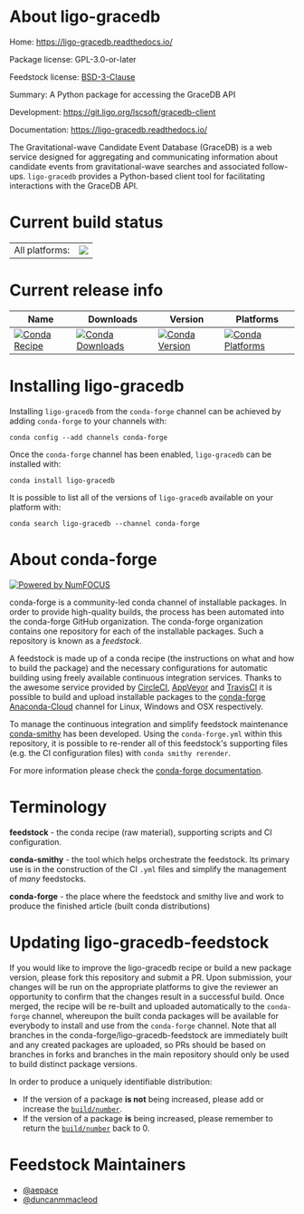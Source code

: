 About ligo-gracedb
==================

Home: https://ligo-gracedb.readthedocs.io/

Package license: GPL-3.0-or-later

Feedstock license: [BSD-3-Clause](https://github.com/conda-forge/ligo-gracedb-feedstock/blob/master/LICENSE.txt)

Summary: A Python package for accessing the GraceDB API

Development: https://git.ligo.org/lscsoft/gracedb-client

Documentation: https://ligo-gracedb.readthedocs.io/

The Gravitational-wave Candidate Event Database (GraceDB) is a
web service designed for aggregating and communicating information
about candidate events from gravitational-wave searches and
associated follow-ups.  `ligo-gracedb` provides a Python-based
client tool for facilitating interactions with the GraceDB API.


Current build status
====================


<table><tr><td>All platforms:</td>
    <td>
      <a href="https://dev.azure.com/conda-forge/feedstock-builds/_build/latest?definitionId=6062&branchName=master">
        <img src="https://dev.azure.com/conda-forge/feedstock-builds/_apis/build/status/ligo-gracedb-feedstock?branchName=master">
      </a>
    </td>
  </tr>
</table>

Current release info
====================

| Name | Downloads | Version | Platforms |
| --- | --- | --- | --- |
| [![Conda Recipe](https://img.shields.io/badge/recipe-ligo--gracedb-green.svg)](https://anaconda.org/conda-forge/ligo-gracedb) | [![Conda Downloads](https://img.shields.io/conda/dn/conda-forge/ligo-gracedb.svg)](https://anaconda.org/conda-forge/ligo-gracedb) | [![Conda Version](https://img.shields.io/conda/vn/conda-forge/ligo-gracedb.svg)](https://anaconda.org/conda-forge/ligo-gracedb) | [![Conda Platforms](https://img.shields.io/conda/pn/conda-forge/ligo-gracedb.svg)](https://anaconda.org/conda-forge/ligo-gracedb) |

Installing ligo-gracedb
=======================

Installing `ligo-gracedb` from the `conda-forge` channel can be achieved by adding `conda-forge` to your channels with:

```
conda config --add channels conda-forge
```

Once the `conda-forge` channel has been enabled, `ligo-gracedb` can be installed with:

```
conda install ligo-gracedb
```

It is possible to list all of the versions of `ligo-gracedb` available on your platform with:

```
conda search ligo-gracedb --channel conda-forge
```


About conda-forge
=================

[![Powered by NumFOCUS](https://img.shields.io/badge/powered%20by-NumFOCUS-orange.svg?style=flat&colorA=E1523D&colorB=007D8A)](http://numfocus.org)

conda-forge is a community-led conda channel of installable packages.
In order to provide high-quality builds, the process has been automated into the
conda-forge GitHub organization. The conda-forge organization contains one repository
for each of the installable packages. Such a repository is known as a *feedstock*.

A feedstock is made up of a conda recipe (the instructions on what and how to build
the package) and the necessary configurations for automatic building using freely
available continuous integration services. Thanks to the awesome service provided by
[CircleCI](https://circleci.com/), [AppVeyor](https://www.appveyor.com/)
and [TravisCI](https://travis-ci.com/) it is possible to build and upload installable
packages to the [conda-forge](https://anaconda.org/conda-forge)
[Anaconda-Cloud](https://anaconda.org/) channel for Linux, Windows and OSX respectively.

To manage the continuous integration and simplify feedstock maintenance
[conda-smithy](https://github.com/conda-forge/conda-smithy) has been developed.
Using the ``conda-forge.yml`` within this repository, it is possible to re-render all of
this feedstock's supporting files (e.g. the CI configuration files) with ``conda smithy rerender``.

For more information please check the [conda-forge documentation](https://conda-forge.org/docs/).

Terminology
===========

**feedstock** - the conda recipe (raw material), supporting scripts and CI configuration.

**conda-smithy** - the tool which helps orchestrate the feedstock.
                   Its primary use is in the construction of the CI ``.yml`` files
                   and simplify the management of *many* feedstocks.

**conda-forge** - the place where the feedstock and smithy live and work to
                  produce the finished article (built conda distributions)


Updating ligo-gracedb-feedstock
===============================

If you would like to improve the ligo-gracedb recipe or build a new
package version, please fork this repository and submit a PR. Upon submission,
your changes will be run on the appropriate platforms to give the reviewer an
opportunity to confirm that the changes result in a successful build. Once
merged, the recipe will be re-built and uploaded automatically to the
`conda-forge` channel, whereupon the built conda packages will be available for
everybody to install and use from the `conda-forge` channel.
Note that all branches in the conda-forge/ligo-gracedb-feedstock are
immediately built and any created packages are uploaded, so PRs should be based
on branches in forks and branches in the main repository should only be used to
build distinct package versions.

In order to produce a uniquely identifiable distribution:
 * If the version of a package **is not** being increased, please add or increase
   the [``build/number``](https://conda.io/docs/user-guide/tasks/build-packages/define-metadata.html#build-number-and-string).
 * If the version of a package **is** being increased, please remember to return
   the [``build/number``](https://conda.io/docs/user-guide/tasks/build-packages/define-metadata.html#build-number-and-string)
   back to 0.

Feedstock Maintainers
=====================

* [@aepace](https://github.com/aepace/)
* [@duncanmmacleod](https://github.com/duncanmmacleod/)

